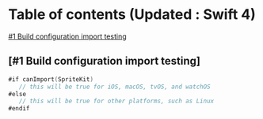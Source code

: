 # Table of contents (Updated : Swift 4)


[#1 Build configuration import testing](https://github.com/avadhesh12345678/Swift-Updates#1-build-configuration-import-testing)


## [#1 Build configuration import testing]

```swift
#if canImport(SpriteKit)
   // this will be true for iOS, macOS, tvOS, and watchOS
#else
   // this will be true for other platforms, such as Linux
#endif
```
